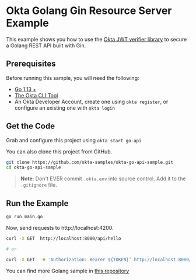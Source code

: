 # Okta Golang Gin Resource Server Example

This example shows you how to use the [Okta JWT verifier library][] to secure a Golang REST API built with Gin.

## Prerequisites

Before running this sample, you will need the following:

- [Go 1.13 +](https://go.dev/dl/)
- [The Okta CLI Tool](https://github.com/okta/okta-cli/#installation)
- An Okta Developer Account, create one using `okta register`, or configure an existing one with `okta login`

## Get the Code

Grab and configure this project using `okta start go-api`

You can also clone this project from GitHub.

```bash
git clone https://github.com/okta-samples/okta-go-api-sample.git
cd okta-go-api-sample
```

> **Note**: Don't EVER commit `.okta.env` into source control. Add it to the `.gitignore` file.

## Run the Example

```bash
go run main.go
```

Now, send requests to http://localhost:4200.

```bash
curl -X GET  http://localhost:8080/api/hello

# or

curl -X GET  -H 'Authorization: Bearer ${TOKEN}’ http://localhost:8080/api/whoami
```

You can find more Golang sample in [this repository](https://github.com/okta/samples-golang)

[Okta JWT verifier library]: github.com/okta/okta-jwt-verifier-golang
